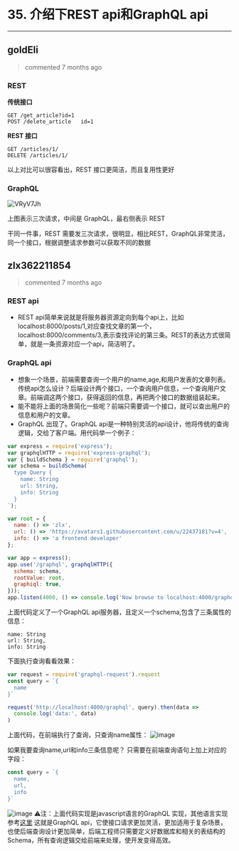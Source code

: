 
 # 35. 介绍下REST api和GraphQL api 
  
 ***
## goldEli 
 > commented 7 months ago 

### REST

**传统接口**

```
GET /get_article?id=1
POST /delete_article   id=1

```

**REST 接口**

```
GET /articles/1/
DELETE /articles/1/

```
以上对比可以很容看出，REST 接口更简洁，而且复用性更好

### GraphQL

![VRyV7Jh](https://user-images.githubusercontent.com/18217162/64530555-03679b00-d340-11e9-9522-70c7e75ae0ad.png)

上图表示三次请求，中间是 GraphQL，最右侧表示 REST

干同一件事，REST 需要发三次请求，很明显，相比REST，GraphQL非常灵活，同一个接口，根据调整请求参数可以获取不同的数据


## zlx362211854 
 > commented 7 months ago 

### REST api
* REST api简单来说就是将服务器资源定向到每个api上，比如localhost:8000/posts/1,对应查找文章的第一个，localhost:8000/comments/3,表示查找评论的第三条。REST的表达方式很简单，就是一条资源对应一个api，简洁明了。
### GraphQL api
* 想象一个场景，前端需要查询一个用户的name,age,和用户发表的文章列表。传统api怎么设计？后端设计两个接口，一个查询用户信息，一个查询用户文章。前端调这两个接口，获得返回的信息，再把两个接口的数据组装起来。
* 能不能将上面的场景简化一些呢？前端只需要调一个接口，就可以查出用户的信息和用户的文章。
* GraphQL 出现了。GraphQL api是一种特别灵活的api设计，他将传统的查询逻辑，交给了客户端。用代码举一个例子：

```javascript
var express = require('express');
var graphqlHTTP = require('express-graphql');
var { buildSchema } = require('graphql');
var schema = buildSchema(`
  type Query {
    name: String
    url: String,
    info: String
  }
`);

var root = {
  name: () => 'zlx',
  url: () => 'https://avatars1.githubusercontent.com/u/22437181?v=4',
  info: () => 'a frontend developer'
};

var app = express();
app.use('/graphql', graphqlHTTP({
  schema: schema,
  rootValue: root,
  graphiql: true,
}));
app.listen(4000, () => console.log('Now browse to localhost:4000/graphql'));

```
上面代码定义了一个GraphQL api服务器，且定义一个schema,包含了三条属性的信息：

```
name: String
url: String,
info: String

```
下面执行查询看看效果：

```javascript
var request = require('graphql-request').request
const query = `{
  name
}`

request('http://localhost:4000/graphql', query).then(data =>
  console.log('data:', data)
)

```
上面代码，在前端执行了查询，只查询name属性：
![image](https://user-images.githubusercontent.com/22437181/64590034-2eea9400-d3d9-11e9-92c7-420607f29751.png)


如果我要查询name,url和info三条信息呢？
只需要在前端查询语句上加上对应的字段：

```javascript
const query = `{
  name,
  url,
  info
}`


```
![image](https://user-images.githubusercontent.com/22437181/64590096-504b8000-d3d9-11e9-8bc7-a181efdcb104.png)
⚠️注：上面代码实现是javascript语言的GraphQL 实现，其他语言实现参考[这里](https://graphql.cn/code/)
这就是GraphQL api，它使接口请求更加灵活，更加适用于复杂场景，也使后端查询设计更加简单，后端工程师只需要定义好数据库和相关的表结构的Schema，所有查询逻辑交给前端来处理，使开发变得高效。
